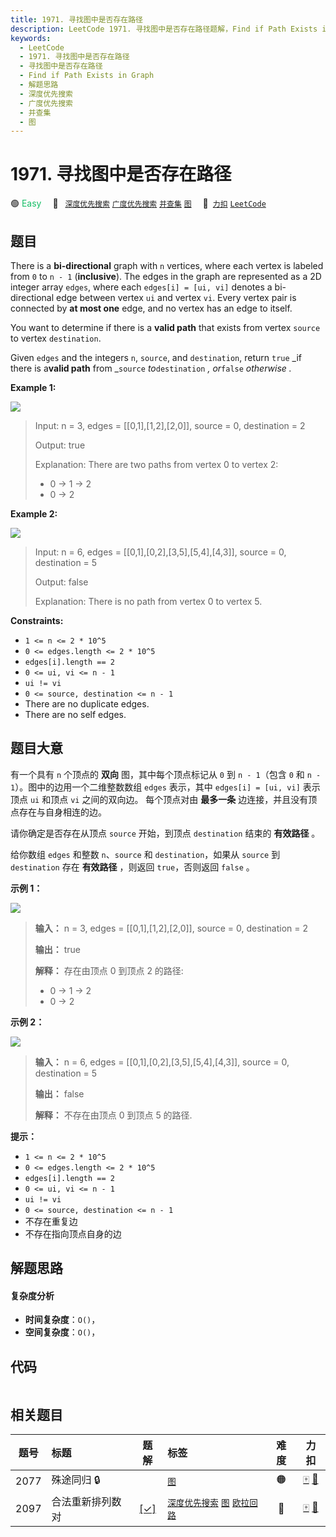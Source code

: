 ```yaml
---
title: 1971. 寻找图中是否存在路径
description: LeetCode 1971. 寻找图中是否存在路径题解，Find if Path Exists in Graph，包含解题思路、复杂度分析以及完整的 JavaScript 代码实现。
keywords:
  - LeetCode
  - 1971. 寻找图中是否存在路径
  - 寻找图中是否存在路径
  - Find if Path Exists in Graph
  - 解题思路
  - 深度优先搜索
  - 广度优先搜索
  - 并查集
  - 图
---
```


# 1971. 寻找图中是否存在路径

🟢 <font color=#15bd66>Easy</font>&emsp; 🔖&ensp; [`深度优先搜索`](/tag/depth-first-search.md) [`广度优先搜索`](/tag/breadth-first-search.md) [`并查集`](/tag/union-find.md) [`图`](/tag/graph.md)&emsp; 🔗&ensp;[`力扣`](https://leetcode.cn/problems/find-if-path-exists-in-graph) [`LeetCode`](https://leetcode.com/problems/find-if-path-exists-in-graph)

## 题目

There is a **bi-directional** graph with `n` vertices, where each vertex is
labeled from `0` to `n - 1` (**inclusive**). The edges in the graph are
represented as a 2D integer array `edges`, where each `edges[i] = [ui, vi]`
denotes a bi-directional edge between vertex `ui` and vertex `vi`. Every
vertex pair is connected by **at most one** edge, and no vertex has an edge to
itself.

You want to determine if there is a **valid path** that exists from vertex
`source` to vertex `destination`.

Given `edges` and the integers `n`, `source`, and `destination`, return `true`
_if there is a**valid path** from _`source` _to_`destination` _, or_`false`
_otherwise_ _._



**Example 1:**

![](https://assets.leetcode.com/uploads/2021/08/14/validpath-ex1.png)

> Input: n = 3, edges = [[0,1],[1,2],[2,0]], source = 0, destination = 2
> 
> Output: true
> 
> Explanation: There are two paths from vertex 0 to vertex 2:
> - 0 -> 1 -> 2
> - 0 -> 2

**Example 2:**

![](https://assets.leetcode.com/uploads/2021/08/14/validpath-ex2.png)

> Input: n = 6, edges = [[0,1],[0,2],[3,5],[5,4],[4,3]], source = 0, destination = 5
> 
> Output: false
> 
> Explanation: There is no path from vertex 0 to vertex 5.

**Constraints:**

  * `1 <= n <= 2 * 10^5`
  * `0 <= edges.length <= 2 * 10^5`
  * `edges[i].length == 2`
  * `0 <= ui, vi <= n - 1`
  * `ui != vi`
  * `0 <= source, destination <= n - 1`
  * There are no duplicate edges.
  * There are no self edges.


## 题目大意

有一个具有 `n` 个顶点的 **双向** 图，其中每个顶点标记从 `0` 到 `n - 1`（包含 `0` 和 `n -
1`）。图中的边用一个二维整数数组 `edges` 表示，其中 `edges[i] = [ui, vi]` 表示顶点 `ui` 和顶点 `vi`
之间的双向边。 每个顶点对由 **最多一条** 边连接，并且没有顶点存在与自身相连的边。

请你确定是否存在从顶点 `source` 开始，到顶点 `destination` 结束的 **有效路径** 。

给你数组 `edges` 和整数 `n`、`source` 和 `destination`，如果从 `source` 到 `destination` 存在
**有效路径** ，则返回 `true`，否则返回 `false` 。



**示例 1：**

![](https://assets.leetcode.com/uploads/2021/08/14/validpath-ex1.png)

> 
> 
> 
> 
> 
> **输入：** n = 3, edges = [[0,1],[1,2],[2,0]], source = 0, destination = 2
> 
> **输出：** true
> 
> **解释：** 存在由顶点 0 到顶点 2 的路径:
> - 0 → 1 → 2 
> - 0 → 2
> 
> 

**示例 2：**

![](https://assets.leetcode.com/uploads/2021/08/14/validpath-ex2.png)

> 
> 
> 
> 
> 
> **输入：** n = 6, edges = [[0,1],[0,2],[3,5],[5,4],[4,3]], source = 0, destination = 5
> 
> **输出：** false
> 
> **解释：** 不存在由顶点 0 到顶点 5 的路径.
> 
> 



**提示：**

  * `1 <= n <= 2 * 10^5`
  * `0 <= edges.length <= 2 * 10^5`
  * `edges[i].length == 2`
  * `0 <= ui, vi <= n - 1`
  * `ui != vi`
  * `0 <= source, destination <= n - 1`
  * 不存在重复边
  * 不存在指向顶点自身的边


## 解题思路

#### 复杂度分析

- **时间复杂度**：`O()`，
- **空间复杂度**：`O()`，

## 代码

```javascript

```

## 相关题目

<!-- prettier-ignore -->
| 题号 | 标题 | 题解 | 标签 | 难度 | 力扣 |
| :------: | :------ | :------: | :------ | :------: | :------: |
| 2077 | 殊途同归 🔒 |  |  [`图`](/tag/graph.md) | 🟠 | [🀄️](https://leetcode.cn/problems/paths-in-maze-that-lead-to-same-room) [🔗](https://leetcode.com/problems/paths-in-maze-that-lead-to-same-room) |
| 2097 | 合法重新排列数对 | [[✓]](/problem/2097.md) |  [`深度优先搜索`](/tag/depth-first-search.md) [`图`](/tag/graph.md) [`欧拉回路`](/tag/eulerian-circuit.md) | 🔴 | [🀄️](https://leetcode.cn/problems/valid-arrangement-of-pairs) [🔗](https://leetcode.com/problems/valid-arrangement-of-pairs) |